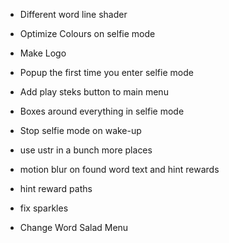- Different word line shader


- Optimize Colours on selfie mode
- Make Logo
- Popup the first time you enter selfie mode
- Add play steks button to main menu
- Boxes around everything in selfie mode
- Stop selfie mode on wake-up
- use ustr in a bunch more places
- motion blur on found word text and hint rewards
- hint reward paths
- fix sparkles
- Change Word Salad Menu